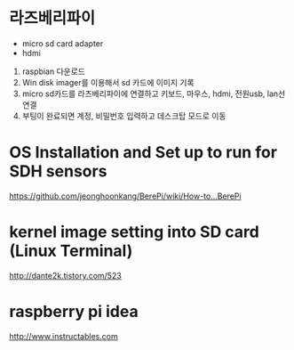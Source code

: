 
# 라즈베리파이

 - micro sd card adapter
 - hdmi
 
 
1. raspbian 다운로드
2. Win disk imager를 이용해서 sd 카드에 이미지 기록
3. micro sd카드를 라즈베리파이에 연결하고 키보드, 마우스, hdmi, 전원usb, lan선 연결
4. 부팅이 완료되면 계정, 비밀번호 입력하고 데스크탑 모드로 이동



# OS Installation and Set up to run for SDH sensors
 https://github.com/jeonghoonkang/BerePi/wiki/How-to...BerePi
 
# kernel image setting into SD card (Linux Terminal)
 http://dante2k.tistory.com/523


# raspberry pi idea
 http://www.instructables.com
